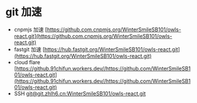 # git 加速

-   cnpmjs 加速 [https://github.com.cnpmjs.org/WinterSmileSB101/owls-react.git](https://github.com.cnpmjs.org/WinterSmileSB101/owls-react.git)
-   fastgit 加速 [https://hub.fastgit.org/WinterSmileSB101/owls-react.git](https://hub.fastgit.org/WinterSmileSB101/owls-react.git)
-   cloud flare [https://github.91chifun.workers.dev//https://github.com/WinterSmileSB101/owls-react.git](https://github.91chifun.workers.dev//https://github.com/WinterSmileSB101/owls-react.git)
-   SSH [git@git.zhlh6.cn:WinterSmileSB101/owls-react.git](git@git.zhlh6.cn:WinterSmileSB101/owls-react.git)
